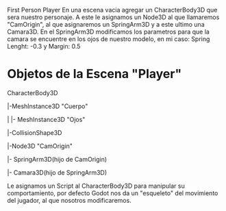 First Person Player
En una escena vacia agregar un CharacterBody3D que sera nuestro personaje.
A este le asignamos un Node3D al que llamaremos "CamOrigin", al que asignaremos un SpringArm3D y a este ultimo una Camara3D.
En el SpringArm3D modificamos los parametros para que la camara se encuentre en los ojos de nuestro modelo, en mi caso: Spring Lenght: -0.3 y Margin: 0.5

# Objetos de la Escena "Player"

CharacterBody3D

|-MeshInstance3D "Cuerpo"

|  |- MeshInstance3D "Ojos"
  
|-CollisionShape3D

|-Node3D "CamOrigin"

  |- SpringArm3D(hijo de CamOrigin)
  
   |- Camara3D(hijo de SpringArm3D)
    
Le asignamos un Script al CharacterBody3D para manipular su comportamiento, por defecto Godot nos da un "esqueleto" del movimiento del jugador, al que nosotros modificaremos.
